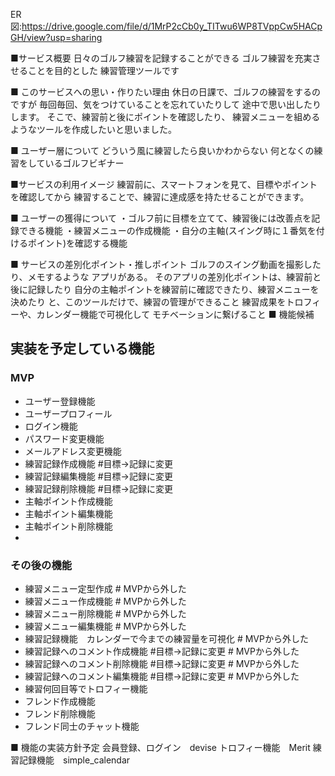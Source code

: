 ER図:https://drive.google.com/file/d/1MrP2cCb0y_TITwu6WP8TVppCw5HACpGH/view?usp=sharing

■サービス概要
日々のゴルフ練習を記録することができる
ゴルフ練習を充実させることを目的とした
練習管理ツールです

■ このサービスへの思い・作りたい理由
休日の日課で、ゴルフの練習をするのですが
毎回毎回、気をつけていることを忘れていたりして
途中で思い出したりします。
そこで、練習前と後にポイントを確認したり、
練習メニューを組めるようなツールを作成したいと思いました。

■ ユーザー層について
どういう風に練習したら良いかわからない
何となくの練習をしているゴルフビギナー

■サービスの利用イメージ
練習前に、スマートフォンを見て、目標やポイントを確認してから
練習することで、練習に達成感を持たせることができます。

■ ユーザーの獲得について
・ゴルフ前に目標を立てて、練習後には改善点を記録できる機能
・練習メニューの作成機能
・自分の主軸(スイング時に１番気を付けるポイント)を確認する機能

■ サービスの差別化ポイント・推しポイント
ゴルフのスイング動画を撮影したり、メモするような
アプリがある。
そのアプリの差別化ポイントは、練習前と後に記録したり
自分の主軸ポイントを練習前に確認できたり、練習メニューを決めたり
と、このツールだけで、練習の管理ができること
練習成果をトロフィーや、カレンダー機能で可視化して
モチベーションに繋げること
■ 機能候補
## 実装を予定している機能
### MVP
* ユーザー登録機能
* ユーザープロフィール
* ログイン機能
* パスワード変更機能
* メールアドレス変更機能
* 練習記録作成機能 #目標→記録に変更
* 練習記録編集機能 #目標→記録に変更
* 練習記録削除機能 #目標→記録に変更
* 主軸ポイント作成機能
* 主軸ポイント編集機能
* 主軸ポイント削除機能
*
### その後の機能
* 練習メニュー定型作成 # MVPから外した
* 練習メニュー作成機能 # MVPから外した
* 練習メニュー削除機能 # MVPから外した
* 練習メニュー編集機能 # MVPから外した
* 練習記録機能　カレンダーで今までの練習量を可視化 # MVPから外した
* 練習記録へのコメント作成機能 #目標→記録に変更 # MVPから外した
* 練習記録へのコメント削除機能 #目標→記録に変更 # MVPから外した
* 練習記録へのコメント編集機能 #目標→記録に変更 # MVPから外した
* 練習何回目等でトロフィー機能
* フレンド作成機能
* フレンド削除機能
* フレンド同士のチャット機能

■ 機能の実装方針予定
会員登録、ログイン　devise
トロフィー機能　Merit
練習記録機能　simple_calendar
